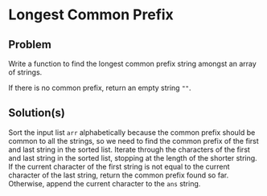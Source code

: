 # Longest Common Prefix
## Problem
Write a function to find the longest common prefix string amongst an array of strings.

If there is no common prefix, return an empty string `""`.
## Solution(s)
Sort the input list `arr` alphabetically because the common prefix should be common to all the strings, so we need to find the common prefix of the first and last string in the sorted list.
Iterate through the characters of the first and last string in the sorted list, stopping at the length of the shorter string.
If the current character of the first string is not equal to the current character of the last string, return the common prefix found so far.
Otherwise, append the current character to the `ans` string.